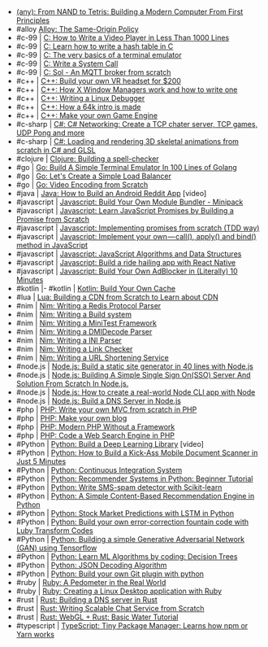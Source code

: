 - [(any): From NAND to Tetris: Building a Modern Computer From First Principles](http://nand2tetris.org/)
- #alloy [Alloy: The Same-Origin Policy](http://aosabook.org/en/500L/the-same-origin-policy.html)
- #c-99 | [C: How to Write a Video Player in Less Than 1000 Lines](http://dranger.com/ffmpeg/ffmpeg.html)
- #c-99 | [C: Learn how to write a hash table in C](https://github.com/jamesroutley/write-a-hash-table)
- #c-99 | [C: The very basics of a terminal emulator](https://www.uninformativ.de/blog/postings/2018-02-24/0/POSTING-en.html)
- #c-99 | [C: Write a System Call](https://brennan.io/2016/11/14/kernel-dev-ep3/)
- #c-99 | [C: Sol - An MQTT broker from scratch](https://codepr.github.io/posts/sol-mqtt-broker)
- #c++ | [C++: Build your own VR headset for $200](https://github.com/relativty/Relativ)
- #c++ | [C++: How X Window Managers work and how to write one](https://seasonofcode.com/posts/how-x-window-managers-work-and-how-to-write-one-part-i.html)
- #c++ | [C++: Writing a Linux Debugger](https://blog.tartanllama.xyz/writing-a-linux-debugger-setup/)
- #c++ | [C++: How a 64k intro is made](http://www.lofibucket.com/articles/64kintro.html)
- #c++ | [C++: Make your own Game Engine](https://www.youtube.com/playlist?list=PLlrATfBNZ98dC-V-N3m0Go4deliWHPFwT)
- #c-sharp | [C#: C# Networking: Create a TCP chater server, TCP games, UDP Pong and more](https://16bpp.net/tutorials/csharp-networking)
- #c-sharp | [C#: Loading and rendering 3D skeletal animations from scratch in C# and GLSL](https://www.seanjoflynn.com/research/skeletal-animation.html)
- #clojure | [Clojure: Building a spell-checker](https://bernhardwenzel.com/articles/clojure-spellchecker/)
- #go | [Go: Build A Simple Terminal Emulator In 100 Lines of Golang](https://ishuah.com/2021/03/10/build-a-terminal-emulator-in-100-lines-of-go/)
- #go | [Go: Let's Create a Simple Load Balancer](https://kasvith.me/posts/lets-create-a-simple-lb-go/)
- #go | [Go: Video Encoding from Scratch](https://github.com/kevmo314/codec-from-scratch)
- #java | [Java: How to Build an Android Reddit App](https://www.youtube.com/playlist?list=PLgCYzUzKIBE9HUJU-upNvl3TRVAo9W47y) [video]
- #javascript | [Javascript: Build Your Own Module Bundler - Minipack](https://github.com/ronami/minipack)
- #javascript | [Javascript: Learn JavaScript Promises by Building a Promise from Scratch](https://levelup.gitconnected.com/understand-javascript-promises-by-building-a-promise-from-scratch-84c0fd855720)
- #javascript | [Javascript: Implementing promises from scratch (TDD way)](https://www.mauriciopoppe.com/notes/computer-science/computation/promises/)
- #javascript | [Javascript: Implement your own — call(), apply() and bind() method in JavaScript](https://blog.usejournal.com/implement-your-own-call-apply-and-bind-method-in-javascript-42cc85dba1b)
- #javascript | [Javascript: JavaScript Algorithms and Data Structures](https://github.com/trekhleb/javascript-algorithms)
- #javascript | [Javascript: Build a ride hailing app with React Native](https://pusher.com/tutorials/ride-hailing-react-native)
- #javascript | [Javascript: Build Your Own AdBlocker in (Literally) 10 Minutes](https://levelup.gitconnected.com/building-your-own-adblocker-in-literally-10-minutes-1eec093b04cd)
- #kotlin |- #kotlin | [Kotlin: Build Your Own Cache](https://github.com/kezhenxu94/cache-lite)
- #lua | [Lua: Building a CDN from Scratch to Learn about CDN](https://github.com/leandromoreira/cdn-up-and-running)
- #nim | [Nim: Writing a Redis Protocol Parser](https://xmonader.github.io/nimdays/day12resp.html)
- #nim | [Nim: Writing a Build system](https://xmonader.github.io/nimdays/day11buildsystem.html)
- #nim | [Nim: Writing a MiniTest Framework](https://xmonader.github.io/nimdays/day08minitest.html)
- #nim | [Nim: Writing a DMIDecode Parser](https://xmonader.github.io/nimdays/day01dmidecode.html)
- #nim | [Nim: Writing a INI Parser](https://xmonader.github.io/nimdays/day05iniparser.html)
- #nim | [Nim: Writing a Link Checker](https://xmonader.github.io/nimdays/day04asynclinkschecker.html)
- #nim | [Nim: Writing a URL Shortening Service](https://xmonader.github.io/nimdays/day07shorturl.html)
- #node.js | [Node.js: Build a static site generator in 40 lines with Node.js](https://www.webdevdrops.com/en/build-static-site-generator-nodejs-8969ebe34b22/)
- #node.js | [Node.js: Building A Simple Single Sign On(SSO) Server And Solution From Scratch In Node.js.](https://codeburst.io/building-a-simple-single-sign-on-sso-server-and-solution-from-scratch-in-node-js-ea6ee5fdf340)
- #node.js | [Node.js: How to create a real-world Node CLI app with Node](https://medium.freecodecamp.org/how-to-create-a-real-world-node-cli-app-with-node-391b727bbed3)
- #node.js | [Node.js: Build a DNS Server in Node.js](https://engineerhead.github.io/dns-server/)
- #php | [PHP: Write your own MVC from scratch in PHP ](https://chaitya62.github.io/2018/04/29/Writing-your-own-MVC-from-Scratch-in-PHP.html)
- #php | [PHP: Make your own blog](https://ilovephp.jondh.me.uk/en/tutorial/make-your-own-blog)
- #php | [PHP: Modern PHP Without a Framework](https://kevinsmith.io/modern-php-without-a-framework)
- #php | [PHP: Code a Web Search Engine in PHP](https://boyter.org/2013/01/code-for-a-search-engine-in-php-part-1/)
- #Python | [Python: Build a Deep Learning Library](https://www.youtube.com/watch?v=o64FV-ez6Gw) [video]
- #Python | [Python: How to Build a Kick-Ass Mobile Document Scanner in Just 5 Minutes](https://www.pyimagesearch.com/2014/09/01/build-kick-ass-mobile-document-scanner-just-5-minutes/)
- #Python | [Python: Continuous Integration System](http://aosabook.org/en/500L/a-continuous-integration-system.html)
- #Python | [Python: Recommender Systems in Python: Beginner Tutorial](https://www.datacamp.com/community/tutorials/recommender-systems-python)
- #Python | [Python: Write SMS-spam detector with Scikit-learn](https://medium.com/@kopilov.vlad/detect-sms-spam-in-kaggle-with-scikit-learn-5f6afa7a3ca2)
- #Python | [Python: A Simple Content-Based Recommendation Engine in Python](http://blog.untrod.com/2016/06/simple-similar-products-recommendation-engine-in-python.html)
- #Python | [Python: Stock Market Predictions with LSTM in Python](https://www.datacamp.com/community/tutorials/lstm-python-stock-market)
- #Python | [Python: Build your own error-correction fountain code with Luby Transform Codes](https://franpapers.com/en/algorithmic/2018-introduction-to-fountain-codes-lt-codes-with-python/)
- #Python | [Python: Building a simple Generative Adversarial Network (GAN) using Tensorflow](https://blog.paperspace.com/implementing-gans-in-tensorflow/)
- #Python | [Python: Learn ML Algorithms by coding: Decision Trees](https://lethalbrains.com/learn-ml-algorithms-by-coding-decision-trees-439ac503c9a4)
- #Python | [Python: JSON Decoding Algorithm](https://github.com/cheery/json-algorithm)
- #Python | [Python: Build your own Git plugin with python](https://www.joshburns.xyz/posts/byogitplugintutorial)
- #ruby | [Ruby: A Pedometer in the Real World](http://aosabook.org/en/500L/a-pedometer-in-the-real-world.html)
- #ruby | [Ruby: Creating a Linux Desktop application with Ruby](https://iridakos.com/tutorials/2018/01/25/creating-a-gtk-todo-application-with-ruby)
- #rust | [Rust: Building a DNS server in Rust](https://github.com/EmilHernvall/dnsguide/blob/master/README.md)
- #rust | [Rust: Writing Scalable Chat Service from Scratch](https://nbaksalyar.github.io/2015/07/10/writing-chat-in-rust.html)
- #rust | [Rust: WebGL + Rust: Basic Water Tutorial](https://www.chinedufn.com/3d-webgl-basic-water-tutorial/)
- #typescript | [TypeScript: Tiny Package Manager: Learns how npm or Yarn works](https://github.com/g-plane/tiny-package-manager)